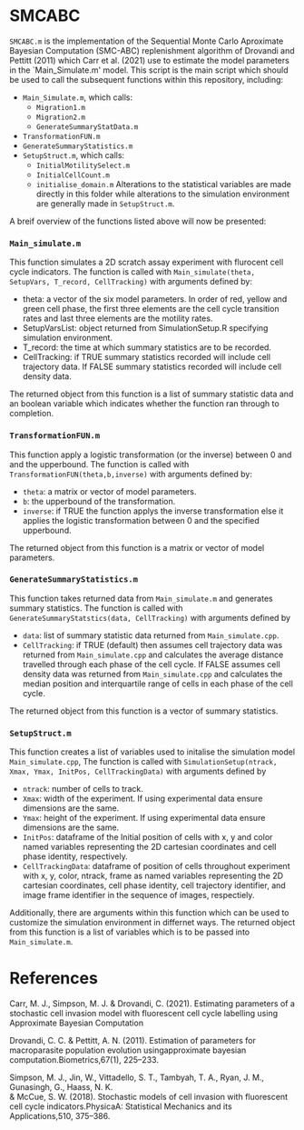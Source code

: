 # SMCABC

`SMCABC.m` is the implementation of the Sequential Monte Carlo Aproximate Bayesian Computation (SMC-ABC) replenishment 
algorithm of Drovandi and Pettitt (2011) which Carr et al. (2021) use to estimate the model parameters in the 
`Main_Simulate.m' model. This script is the main script which should be used to call the subsequent functions within 
this repository, including:

  - `Main_Simulate.m`, which calls:
    - `Migration1.m`
    - `Migration2.m`
    - `GenerateSummaryStatData.m`
  - `TransformationFUN.m` 
  - `GenerateSummaryStatistics.m`
  - `SetupStruct.m`, which calls:
    - `InitialMotilitySelect.m`
    - `InitialCellCount.m`
    - `initialise_domain.m`
Alterations to the statistical variables are made directly in this folder while alterations to the simulation environment are 
generally made in `SetupStruct.m`.

A breif overview of the functions listed above will now be presented:

### `Main_simulate.m`

This function simulates a 2D scratch assay experiment with flurocent cell cycle indicators. The function is called with
`Main_simulate(theta, SetupVars, T_record, CellTracking)` with arguments defined by:
  - theta: a vector of the six model parameters. In order of red, yellow and green cell phase, the first three elements are the cell cycle transition rates and last three elements are the motility rates.
  - SetupVarsList: object returned from SimulationSetup.R specifying simulation environment.
  - T_record: the time at which summary statistics are to be recorded.
  - CellTracking: if TRUE summary statistics recorded will include cell trajectory data. If FALSE summary statistics recorded will include cell density data.

The returned object from this function is a list of summary statistic data and an boolean variable which indicates whether the function ran through to completion.

### `TransformationFUN.m`

This function apply a logistic transformation (or the inverse) between 0 and and the upperbound. The function is called with
`TransformationFUN(theta,b,inverse)` with arguments defined by:
  - `theta`: a matrix or vector of model parameters.
  - `b`: the upperbound of the transformation.
  - `inverse`: if TRUE the function applys the inverse transformation else it applies the logistic transformation between 0 and the specified upperbound.

The returned object from this function is a matrix or vector of model parameters.

### `GenerateSummaryStatistics.m`

This function takes returned data from `Main_simulate.m` and generates summary statistics. The function is called with
`GenerateSummaryStatstics(data, CellTracking)` with arguments defined by
  - `data`: list of summary statistic data returned from `Main_simulate.cpp`.
  - `CellTracking`: if TRUE (default) then assumes cell trajectory data was returned from `Main_simulate.cpp` and calculates the average distance travelled through each phase of the cell cycle. If FALSE assumes cell density data was returned from `Main_simulate.cpp` and calculates the median position and interquartile range of cells in each phase of the cell cycle.

The returned object from this function is a vector of summary statistics.

### `SetupStruct.m`

This function creates a list of variables used to initalise the simulation model `Main_simulate.cpp`, The function is called with 
`SimulationSetup(ntrack, Xmax, Ymax, InitPos, CellTrackingData)` with arguments defined by
  - `ntrack`: number of cells to track.
  - `Xmax`: width of the experiment. If using experimental data ensure dimensions are the same.
  - `Ymax`: height of the experiment. If using experimental data ensure dimensions are the same.
  - `InitPos`: dataframe of the Initial position of cells with x, y and color named variables representing the 2D cartesian coordinates and cell phase identity, respectively.
  - `CellTrackingData`: dataframe of position of cells throughout experiment with x, y, color, ntrack, frame as named variables representing the 2D cartesian coordinates, cell phase identity, cell trajectory identifier, and image frame  identifier in the sequence of images, respectiely.

Additionally, there are arguments within this function which can be used to customize the simulation environment in differnet ways. 
The returned object from this function is a list of variables which is to be passed into `Main_simulate.m`.

# References

Carr, M. J., Simpson, M. J. & Drovandi, C. (2021). Estimating parameters of a stochastic cell invasion model with
fluorescent cell cycle labelling using Approximate Bayesian
Computation

Drovandi, C. C. & Pettitt, A. N. (2011). Estimation of parameters for macroparasite population evolution usingapproximate
bayesian computation.Biometrics,67(1), 225–233.

Simpson,  M.  J.,  Jin,  W.,  Vittadello,  S.  T.,  Tambyah,  T.  A.,  Ryan,  J.  M.,  Gunasingh,  G.,  Haass,  N.  K.  
& McCue, S. W. (2018). Stochastic models of cell invasion with fluorescent cell cycle indicators.PhysicaA: Statistical 
Mechanics and its Applications,510, 375–386.
